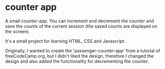 # counter app

A small counter-app. You can increment and decrement the counter and save the counts of the current session 
(the saved counts are displayed on the screen). 

It's a small project for learning HTML, CSS and Javascript. 

Originally, I wanted to create the 'passenger-counter-app' from a tutorial of freeCodeCamp.org, 
but I didn't liked the design, therefore I changed the design and also added the functionality for decrementing the counter.
